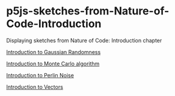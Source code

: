 # p5js-sketches-from-Nature-of-Code-Introduction
Displaying sketches from Nature of Code: Introduction chapter  <br />

[Introduction to Gaussian Randomness](https://nathan-j-lee.github.io/p5js-sketches-from-Nature-of-Code-Introduction/1.1%20Intro_Gaussian_Random_Walker_2023_05_19_02_05_24/) <br />

[Introduction to Monte Carlo algorithm](https://nathan-j-lee.github.io/p5js-sketches-from-Nature-of-Code-Introduction/1.2%20Monte%20Carlo%20Walker/)  <br />

[Introduction to Perlin Noise](https://nathan-j-lee.github.io/p5js-sketches-from-Nature-of-Code-Introduction/1.3%20Perlin%20Noise/) <br />

[Introduction to Vectors](https://nathan-j-lee.github.io/p5js-sketches-from-Nature-of-Code-Introduction/2.2%20Random%20Vectors/) <br />
